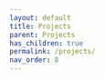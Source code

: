 ```yaml
---
layout: default
title: Projects
parent: Projects
has_children: true
permalink: /projects/
nav_order: 8
---
```


